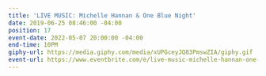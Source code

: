 ```yaml
---
title: 'LIVE MUSIC: Michelle Hannan & One Blue Night'
date: 2019-06-25 08:46:00 -04:00
position: 17
event-date: 2022-05-07 20:00:00 -04:00
end-time: 10PM
giphy-url: https://media.giphy.com/media/xUPGceyJQ83PmswZIA/giphy.gif
event-url: https://www.eventbrite.com/e/live-music-michelle-hannan-one-blue-night-tickets-311890501887
---
```


